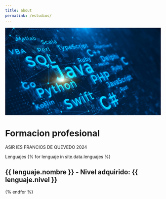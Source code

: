 ```yaml
---
title: about
permalink: /estudios/
---
```


<p style="text-align: center;">

![Descripción de la imagen](_images/banner.jpg)


# Formacion profesional
ASIR IES FRANCIOS DE QUEVEDO 2024

Lenguajes
{% for lenguaje in site.data.lenguajes %}
  ## {{ lenguaje.nombre }} - Nivel adquirido: {{ lenguaje.nivel }}
{% endfor %}

</p>
